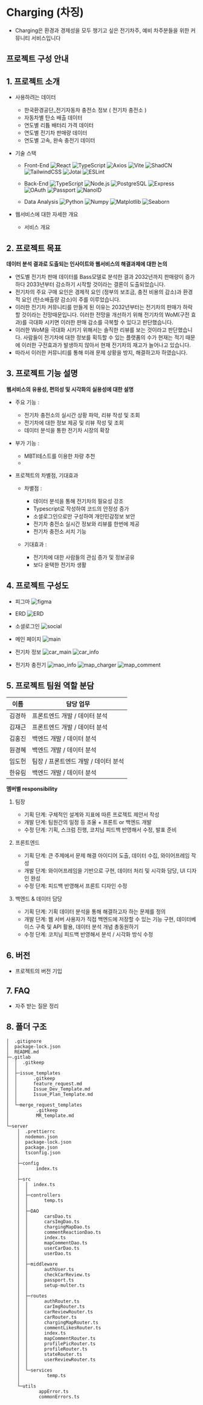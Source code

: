 # Charging (차징)
- Charging은 환경과 경제성을 모두 챙기고 싶은 전기차주, 예비 차주분들을 위한 커뮤니티 서비스입니다

## 프로젝트 구성 안내

## 1. 프로젝트 소개

  - 사용하려는 데이터
    - 한국환경공단_전기자동차 충전소 정보 ( 전기차 충전소 )
    - 자동차별 탄소 배출 데이터
    - 연도별 리튬 배터리 가격 데이터
    - 연도별 전기차 판매량 데이터
    - 연도별 고속, 완속 충전기 데이터

  - 기술 스택 
    - Front-End
      ![React](https://img.shields.io/badge/React-20232A?style=flat-square&logo=react&logoColor=61DAFB)
      ![TypeScript](https://img.shields.io/badge/TypeScript-007ACC?style=flat-square&logo=typescript&logoColor=white)
      ![Axios](https://img.shields.io/badge/Axios-20232A?style=flat-square&logo=axios&logoColor=61DAFB)
      ![Vite](https://img.shields.io/badge/Vite-20232A?style=flat-square&logo=vite&logoColor=AD46EF)
      ![ShadCN](https://img.shields.io/badge/ShadCN-20232A?style=flat-square&logo=shadcn&logoColor=black)
      ![TailwindCSS](https://img.shields.io/badge/TailwindCSS-38B2AC?style=flat-square&logo=tailwind-css&logoColor=white)
      ![Jotai](https://img.shields.io/badge/Jotai-20232A?style=flat-s&logo=jotai&logoColor=61DAFB)
      ![ESLint](https://img.shields.io/badge/ESLint-4B32C3?style=flat-square&logo=eslint&logoColor=white)
    
    - Back-End
      ![TypeScript](https://img.shields.io/badge/TypeScript-007ACC?style=flat-square&logo=typescript&logoColor=white)
      ![Node.js](https://img.shields.io/badge/Node.js-43853D?style=flat-square&logo=node-dot-js&logoColor=white)
      ![PostgreSQL](https://img.shields.io/badge/PostgreSQL-316192?style=flat-square&logo=postgresql&logoColor=white)
      ![Express](https://img.shields.io/badge/Express-000000?style=flat-square&logo=express&logoColor=white)
      ![OAuth](https://img.shields.io/badge/OAuth-000000?style=flat-square&logo=oauth&logoColor=white)
      ![Passport](https://img.shields.io/badge/Passport-34E27A?style=flat-square&logo=passport&logoColor=white)
      ![NanoID](https://img.shields.io/badge/NanoID-000000?style=flat-square&logo=nanoid&logoColor=white)

    - Data Analysis
      ![Python](https://img.shields.io/badge/Python-3776AB?style=flat-square&logo=python&logoColor=white)
      ![Numpy](https://img.shields.io/badge/Numpy-013243?style=flat-square&logo=numpy&logoColor=white)
      ![Matplotlib](https://img.shields.io/badge/Matplotlib-000000?style=flat-square&logo=matplotlib&logoColor=white)
      ![Seaborn](https://img.shields.io/badge/Seaborn-3776AB?style=flat-square&logo=seaborn&logoColor=white)

  - 웹서비스에 대한 자세한 개요
    - 서비스 개요

## 2. 프로젝트 목표

**데이터 분석 결과로 도출되는 인사이트와 웹서비스의 해결과제에 대한 논의**
  - 연도별 전기차 판매 데이터를 Bass모델로 분석한 결과 2032년까지 판매량이 증가하다 2033년부터 감소하기 시작할 것이라는 결론이 도출되었습니다.
  - 전기차의 주요 구매 요인은 경제적 요인 (정부의 보조금, 충전 비용의 감소)과 환경적 요인 (탄소배출량 감소)이 주를 이루었습니다.
  - 이러한 전기차 커뮤니티를 만들게 된 이유는 2032년부터는 전기차의 판매가 하락할 것이라는 전망때문입니다. 이러한 전망을 개선하기 위해 전기차의 WoM(구전 효과)를 극대화 시키면 이러한 판매 감소를 극복할 수 있다고 판단했습니다.
  - 이러한 WoM을 극대화 시키기 위해서는 솔직한 리뷰를 보는 것이라고 판단했습니다. 사람들이 전기차에 대한 정보를 획득할 수 있는 플랫폼의 수가 현재는 적기 때문에 이러한 구전효과가 발생하지 않아서 현재 전기차의 재고가 늘어나고 있습니다.
  - 따라서 이러한 커뮤니티를 통해 미래 문제 상황을 방지, 해결하고자 하였습니다.

## 3. 프로젝트 기능 설명

**웹서비스의 유용성, 편의성 및 시각화의 실용성에 대한 설명**

  - 주요 기능 : 
    - 전기차 충전소의 실시간 상황 파악, 리뷰 작성 및 조회 
    - 전기차에 대한 정보 제공 및 리뷰 작성 및 조회
    - 데이터 분석을 통한 전기차 시장의 확장

  - 부가 기능 : 
    - MBTI테스트를 이용한 차량 추천
    - 

  - 프로젝트의 차별점, 기대효과
    - 차별점 : 
      - 데이터 분석을 통해 전기차의 필요성 강조
      - Typescript로 작성하여 코드의 안정성 증가
      - 소셜로그인으로만 구성하여 개인민감정보 보안
      - 전기차 충전소 실시간 정보와 리뷰를 한번에 제공
      - 전기차 충전소 서치 기능

    - 기대효과 :
      - 전기차에 대한 사람들의 관심 증가 및 정보공유
      - 보다 윤택한 전기차 생활

## 4. 프로젝트 구성도
  - 피그마
  ![figma](https://github.com/user-attachments/assets/ebf79c1f-7fca-4e32-ac25-493c89cac233)

  - ERD
  ![ERD](https://github.com/user-attachments/assets/9ea009b1-6366-47be-b59f-f1b23bcec756)
    
  - 소셜로그인
  ![social](https://github.com/user-attachments/assets/73dcf103-49d8-40b3-9eb6-3d2f18a2c1d3)

  - 메인 페이지
  ![main](https://github.com/user-attachments/assets/80a7b5b9-d304-4fdf-9bf4-b8c15c0cb6ad)

  - 전기차 정보
  ![car_main](https://github.com/user-attachments/assets/9deeee24-709f-4989-802e-939fa9f038fd)
  ![car_info](https://github.com/user-attachments/assets/3b120975-e1b1-411c-8c22-fc4763dab643)

  - 전기차 충전기
  ![mao_info](https://github.com/user-attachments/assets/a09bc254-9089-4b8f-94e0-4f3f0d4af79a)
  ![map_charger](https://github.com/user-attachments/assets/7706458f-526e-4607-bafb-8986dfd7b37a)
  ![map_comment](https://github.com/user-attachments/assets/b52f043c-0498-47b8-9790-feb0d46798b4)


## 5. 프로젝트 팀원 역할 분담
|  이름  |             담당 업무                |
| ------ | ------------------------------------ |
| 김경하 | 프론트엔드 개발 / 데이터 분석        |
| 김재근 | 프론트엔드 개발 / 데이터 분석        |
| 김홍진 | 백엔드 개발 / 데이터 분석            |
| 원경혜 | 백엔드 개발 / 데이터 분석            |
| 임도헌 | 팀장 / 프론트엔드 개발 / 데이터 분석 |
| 한유림 | 백엔드 개발 / 데이터 분석            |

**멤버별 responsibility**

1. 팀장 
   - 기획 단계: 구체적인 설계와 지표에 따른 프로젝트 제안서 작성
   - 개발 단계: 팀원간의 일정 등 조율 + 프론트 or 백엔드 개발
   - 수정 단계: 기획, 스크럼 진행, 코치님 피드백 반영해서 수정, 발표 준비

2. 프론트엔드 
   - 기획 단계: 큰 주제에서 문제 해결 아이디어 도출, 데이터 수집, 와이어프레임 작성
   - 개발 단계: 와이어프레임을 기반으로 구현, 데이터 처리 및 시각화 담당, UI 디자인 완성
   - 수정 단계: 피드백 반영해서 프론트 디자인 수정

3. 백엔드 & 데이터 담당  
   - 기획 단계: 기획 데이터 분석을 통해 해결하고자 하는 문제를 정의
   - 개발 단계: 웹 서버 사용자가 직접 백엔드에 저장할 수 있는 기능 구현, 데이터베이스 구축 및 API 활용, 데이터 분석 개념 총동원하기
   - 수정 단계: 코치님 피드백 반영해서 분석 / 시각화 방식 수정


## 6. 버전
  - 프로젝트의 버전 기입

## 7. FAQ
  - 자주 받는 질문 정리

## 8. 폴더 구조
```
│  .gitignore
│  package-lock.json
│  README.md
├─.gitlab
│  │  .gitkeep
│  │
│  ├─issue_templates
│  │      .gitkeep
│  │      feature_request.md
│  │      Issue_Dev_Template.md
│  │      Issue_Plan_Template.md
│  │
│  └─merge_request_templates
│          .gitkeep
│          MR_template.md
│
└─server
    │  .prettierrc
    │  nodemon.json
    │  package-lock.json
    │  package.json
    │  tsconfig.json
    │
    ├─config
    │      index.ts
    │
    ├─src
    │  │  index.ts
    │  │
    │  ├─controllers
    │  │      temp.ts
    │  │
    │  ├─DAO
    │  │      carsDao.ts
    │  │      carsImgDao.ts
    │  │      chargingMapDao.ts
    │  │      commentReactionDao.ts
    │  │      index.ts
    │  │      mapCommentDao.ts
    │  │      userCarDao.ts
    │  │      userDao.ts
    │  │
    │  ├─middleware
    │  │      authUser.ts
    │  │      checkCarReview.ts
    │  │      passport.ts
    │  │      setup-multer.ts
    │  │
    │  ├─routes
    │  │      authRouter.ts
    │  │      carImgRouter.ts
    │  │      carReviewRouter.ts
    │  │      carRouter.ts
    │  │      chargingMapRouter.ts
    │  │      commentLikesRouter.ts
    │  │      index.ts
    │  │      mapCommentRouter.ts
    │  │      profilePicRouter.ts
    │  │      profileRouter.ts
    │  │      stateRouter.ts
    │  │      userReviewRouter.ts
    │  │
    │  └─services
    │          temp.ts
    │
    └─utils
            appError.ts
            commonErrors.ts
```
